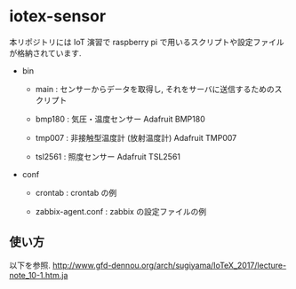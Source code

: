 # iotex-sensor

本リポジトリには IoT 演習で raspberry pi で用いるスクリプトや設定ファイルが格納されています.

* bin

  * main : センサーからデータを取得し, それをサーバに送信するためのスクリプト

  * bmp180 : 気圧・温度センサー Adafruit BMP180

  * tmp007 : 非接触型温度計 (放射温度計) Adafruit TMP007

  * tsl2561 : 照度センサー Adafruit TSL2561

* conf

  * crontab : crontab の例

  * zabbix-agent.conf : zabbix の設定ファイルの例

## 使い方

以下を参照.
http://www.gfd-dennou.org/arch/sugiyama/IoTeX_2017/lecture-note_10-1.htm.ja